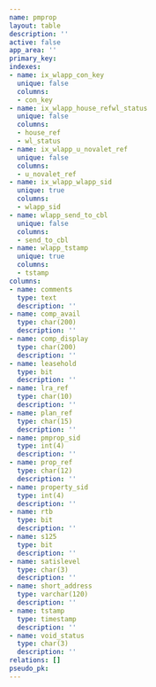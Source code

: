 ```yaml
---
name: pmprop
layout: table
description: ''
active: false
app_area: ''
primary_key: 
indexes:
- name: ix_wlapp_con_key
  unique: false
  columns:
  - con_key
- name: ix_wlapp_house_refwl_status
  unique: false
  columns:
  - house_ref
  - wl_status
- name: ix_wlapp_u_novalet_ref
  unique: false
  columns:
  - u_novalet_ref
- name: ix_wlapp_wlapp_sid
  unique: true
  columns:
  - wlapp_sid
- name: wlapp_send_to_cbl
  unique: false
  columns:
  - send_to_cbl
- name: wlapp_tstamp
  unique: true
  columns:
  - tstamp
columns:
- name: comments
  type: text
  description: ''
- name: comp_avail
  type: char(200)
  description: ''
- name: comp_display
  type: char(200)
  description: ''
- name: leasehold
  type: bit
  description: ''
- name: lra_ref
  type: char(10)
  description: ''
- name: plan_ref
  type: char(15)
  description: ''
- name: pmprop_sid
  type: int(4)
  description: ''
- name: prop_ref
  type: char(12)
  description: ''
- name: property_sid
  type: int(4)
  description: ''
- name: rtb
  type: bit
  description: ''
- name: s125
  type: bit
  description: ''
- name: satislevel
  type: char(3)
  description: ''
- name: short_address
  type: varchar(120)
  description: ''
- name: tstamp
  type: timestamp
  description: ''
- name: void_status
  type: char(3)
  description: ''
relations: []
pseudo_pk: 
---
```


